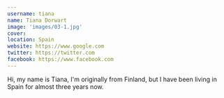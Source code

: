 ```yaml
---
username: tiana
name: Tiana Dorwart
image: 'images/03-1.jpg'
cover:
location: Spain
website: https://www.google.com
twitter: https://twitter.com
facebook: https://www.facebook.com
---
```

Hi, my name is Tiana, I'm originally from Finland, but I have been living in Spain for almost three years now.